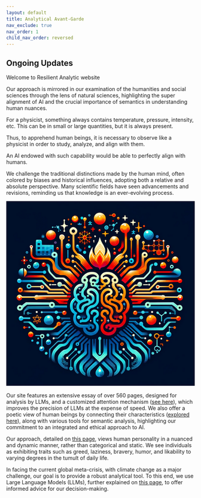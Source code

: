 ```yaml
---
layout: default
title: Analytical Avant-Garde
nav_exclude: true
nav_order: 1
child_nav_order: reversed
---
```



## Ongoing Updates

Welcome to Resilient Analytic website

Our approach is mirrored in our examination of the humanities and social sciences through the lens of natural sciences, highlighting the super alignment of AI and the crucial importance of semantics in understanding human nuances.

For a physicist, something always contains temperature, pressure, intensity, etc. This can be in small or large quantities, but it is always present.

Thus, to apprehend human beings, it is necessary to observe like a physicist in order to study, analyze, and align with them.

An AI endowed with such capability would be able to perfectly align with humans.

We challenge the traditional distinctions made by the human mind, often colored by biases and historical influences, adopting both a relative and absolute perspective. Many scientific fields have seen advancements and revisions, reminding us that knowledge is an ever-evolving process.

![logo](images/logo.png)

Our site features an extensive essay of over 560 pages, designed for analysis by LLMs, and a customized attention mechanism ([see here](https://resilienceanalytics.github.io/CustomMultiHead.html)), which improves the precision of LLMs at the expense of speed. We also offer a poetic view of human beings by connecting their characteristics ([explored here](https://resilienceanalytics.github.io/Matrix.html)), along with various tools for semantic analysis, highlighting our commitment to an integrated and ethical approach to AI.

Our approach, detailed on [this page](https://resilienceanalytics.github.io/similarity.html), views human personality in a nuanced and dynamic manner, rather than categorical and static. We see individuals as exhibiting traits such as greed, laziness, bravery, humor, and likability to varying degrees in the tumult of daily life.

In facing the current global meta-crisis, with climate change as a major challenge, our goal is to provide a robust analytical tool. To this end, we use Large Language Models (LLMs), further explained on [this page](https://resilienceanalytics.github.io/LLM.html), to offer informed advice for our decision-making.


